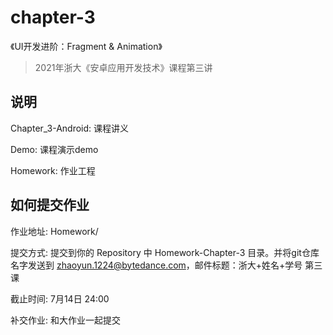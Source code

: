 # chapter-3

《UI开发进阶：Fragment & Animation》

> 2021年浙大《安卓应用开发技术》课程第三讲


## 说明
Chapter_3-Android: 课程讲义

Demo: 课程演示demo

Homework: 作业工程


## 如何提交作业

作业地址: Homework/

提交方式: 提交到你的 Repository 中 Homework-Chapter-3 目录。并将git仓库名字发送到 zhaoyun.1224@bytedance.com，邮件标题：浙大+姓名+学号 第三课 

截止时间: 7月14日 24:00

补交作业: 和大作业一起提交
